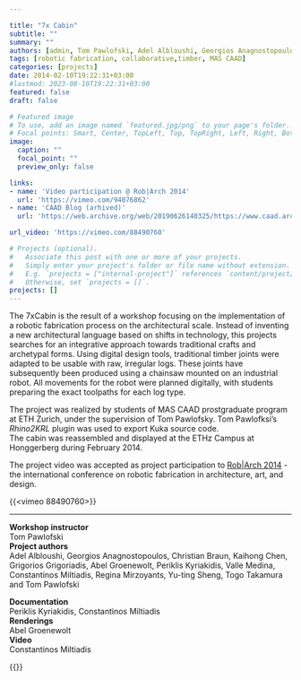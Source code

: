 ```yaml
---

title: "7x Cabin"
subtitle: ""
summary: ""
authors: [admin, Tom Pawlofski, Adel Albloushi, Georgios Anagnostopoulos, Christian Braun, Kaihong Chen, Grigorios Grigoriadis, Abel Groenewolt, Periklis Kyriakidis, Valle Medina, Regina Mirzoyants, Yu-ting Sheng, Togo Takamura]
tags: [robotic fabrication, collaborative,timber, MAS CAAD]
categories: [projects]
date: 2014-02-10T19:22:31+03:00
#lastmod: 2023-08-10T19:22:31+03:00
featured: false
draft: false

# Featured image
# To use, add an image named `featured.jpg/png` to your page's folder.
# Focal points: Smart, Center, TopLeft, Top, TopRight, Left, Right, BottomLeft, Bottom, BottomRight.
image:
  caption: ""
  focal_point: ""
  preview_only: false

links: 
- name: 'Video participation @ Rob|Arch 2014' 
  url: 'https://vimeo.com/94076862'
- name: 'CAAD Blog (arhived)'
  url: 'https://web.archive.org/web/20190626140325/https://www.caad.arch.ethz.ch/blog/7xcabin-robotic-log-processing/'

url_video: 'https://vimeo.com/88490760'

# Projects (optional).
#   Associate this post with one or more of your projects.
#   Simply enter your project's folder or file name without extension.
#   E.g. `projects = ["internal-project"]` references `content/project/deep-learning/index.md`.
#   Otherwise, set `projects = []`.
projects: []
---
```



<!--7x Cabin  
by Constantinos Miltiadis and Tom Pawlofsky (CAAD, ETH Zurich)-->

The 7xCabin is the result of a workshop focusing on the implementation of a robotic fabrication process on the architectural scale. Instead of inventing a new architectural language based on shifts in technology, this projects searches for an integrative approach towards traditional crafts and archetypal forms. Using digital design tools, traditional timber joints were adapted to be usable with raw, irregular logs. These joints have subsequently been produced using a chainsaw mounted on an industrial robot. All movements for the robot were planned digitally, with students preparing the exact toolpaths for each log type.

The project was realized by students of MAS CAAD prostgraduate program at ETH Zurich, under the supervision of Tom Pawlofsky.  Tom Pawlofksi’s *Rhino2KRL* plugin was used to export Kuka source code.  
The cabin was reassembled and displayed at the ETHz Campus at Honggerberg during February 2014.

The project video was accepted as project participation to [Rob|Arch 2014](http://www.robarch2014.org/) - the international conference on robotic fabrication in architecture, art, and design.


{{<vimeo 88490760>}}

---



**Workshop instructor**  
Tom Pawlofski  
**Project authors**      
Adel Albloushi, Georgios Anagnostopoulos, Christian Braun, Kaihong Chen, Grigorios Grigoriadis, Abel Groenewolt, Periklis Kyriakidis, Valle Medina, Constantinos Miltiadis, Regina Mirzoyants, Yu-ting Sheng, Togo Takamura and Tom Pawlofski

**Documentation**  
Periklis Kyriakidis, Constantinos Miltiadis   
**Renderings**  
Abel Groenewolt  
**Video**    
Constantinos Miltiadis


{{<gallery album ="14-7x-cabin">}}